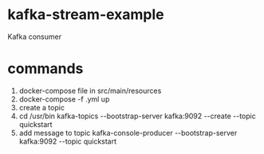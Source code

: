# kafka-stream-example
Kafka consumer


# commands 
1. docker-compose file in src/main/resources
2. docker-compose -f <file-name>.yml up
3. create a topic 
4. cd /usr/bin
   kafka-topics --bootstrap-server kafka:9092 \--create \--topic quickstart
6. add message to topic
   kafka-console-producer --bootstrap-server kafka:9092 \--topic quickstart
